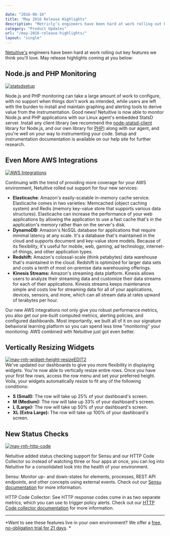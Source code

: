 ```yaml
---

date: "2016-06-16"
title: "May 2016 Release Highlights"
description: "Metricly’s engineers have been hard at work rolling out key features we think you’ll love. May release highlights coming at you below."
category: "Product Updates"
url: "/may-2016-release-highlights/"
layout: "single"
---
```


[Netuitive's](https://www.metricly.com) engineers have been hard at work rolling out key features we think you'll love. May release highlights coming at you below:

Node.js and PHP Monitoring
--------------------------

[![statsdsetup](https://www.metricly.comhttps://s3-us-west-2.amazonaws.com/com-netuitive-app-usw2-public/wp-content/uploads/2016/06/statsdsetup-1024x313.png)](https://www.metricly.comhttps://s3-us-west-2.amazonaws.com/com-netuitive-app-usw2-public/wp-content/uploads/2016/06/statsdsetup.png)

Node.js and PHP monitoring can take a large amount of work to configure, with no support when things don't work as intended, while users are left with the burden to install and maintain graphing and alerting tools to derive value from the instrumentation. Good news! Netuitive is now able to monitor Node.js and PHP applications with our Linux agent's embedded StatsD server. Install any client library (we recommend the [node-statsd-client](https://github.com/msiebuhr/node-statsd-client) library for Node.js, and our own library for [PHP](https://github.com/Netuitive/Netuitive_PHP_Client)) along with our agent, and you're well on your way to instrumenting your code. Setup and instrumentation documentation is available on our help site for further research.

Even More AWS Integrations
--------------------------

[![AWS Integrations](https://www.metricly.comhttps://s3-us-west-2.amazonaws.com/com-netuitive-app-usw2-public/wp-content/uploads/2016/06/AWS-Integrations.png)](https://www.metricly.comhttps://s3-us-west-2.amazonaws.com/com-netuitive-app-usw2-public/wp-content/uploads/2016/06/AWS-Integrations.png)

Continuing with the trend of providing more coverage for your AWS environment, Netuitive rolled out support for four new services:

-   **Elasticache**: Amazon's easily-scalable in-memory cache service. Elasticache comes in two varieties: Memcached (object caching system) and Redis (memory key-value store that supports various data structures). Elasticache can increase the performance of your web applications by allowing the application to use a fast cache that's in the application's memory rather than on the server's disk.
-   **DynamoDB:** Amazon's NoSQL database for applications that require minimal latency at any scale. It's a database that's maintained in the cloud and supports document and key-value store models. Because of its flexibility, it's useful for mobile, web, gaming, ad technology, internet-of-things, and other application types.
-   **Redshift:** Amazon's colossal-scale (think petabytes) data warehouse that's maintained in the cloud. Redshift is optimized for larger data sets and costs a tenth of most on-premise data warehousing offerings.
-   **Kinesis Streams:** Amazon's streaming data platform. Kinesis allows users to analyze their streaming data and customize their data streams for each of their applications. Kinesis streams keeps maintenance simple and costs low for streaming data for all of your applications, devices, sensors, and more, which can all stream data at rates upward of terabytes per hour.

Our new AWS integrations not only give you robust performance metrics, you also get our pre-built computed metrics, alerting policies, and configured dashboards. Most importantly, we built all of it on our signature behavioral learning platform so you can spend less time "monitoring" your monitoring. AWS combined with Netuitive just got even better.

Vertically Resizing Widgets
---------------------------

[![may-rnh-widget-height-resizeEDIT2](https://www.metricly.comhttps://s3-us-west-2.amazonaws.com/com-netuitive-app-usw2-public/wp-content/uploads/2016/06/may-rnh-widget-height-resizeEDIT2-1024x603.png)](https://www.metricly.comhttps://s3-us-west-2.amazonaws.com/com-netuitive-app-usw2-public/wp-content/uploads/2016/06/may-rnh-widget-height-resizeEDIT2.png)\
We've updated our dashboards to give you more flexibility in displaying widgets. You're now able to vertically resize entire rows. Once you have your first few rows, access the row menu and set your preferred height. Voila, your widgets automatically resize to fit any of the following conditions:

-   **S (Small):** The row will take up 25% of your dashboard's screen.
-   **M (Medium):** The row will take up 33% of your dashboard's screen.
-   **L (Large):** The row will take up 50% of your dashboard's screen.
-   **XL (Extra Large):** The row will take up 100% of your dashboard's screen.

New Status Checks
-----------------

[![may-rnh-http-code](https://www.metricly.comhttps://s3-us-west-2.amazonaws.com/com-netuitive-app-usw2-public/wp-content/uploads/2016/06/may-rnh-http-code-1024x603.png)](https://www.metricly.comhttps://s3-us-west-2.amazonaws.com/com-netuitive-app-usw2-public/wp-content/uploads/2016/06/may-rnh-http-code.png)

Netuitive added status checking support for Sensu and our HTTP Code Collector so instead of watching three or four apps at once, you can log into Netuitive for a consolidated look into the health of your environment.

Sensu: Monitor up- and down-states for elements, processes, REST API endpoints, and other concepts using external events. Check out our [Sensu documentation](https://help.netuitive.com/Content/Events/sensu.htm) for more information.

HTTP Code Collector: See HTTP response codes come in as two separate metrics, which you can use to trigger policy alerts. Check out our [HTTP Code collector documentation](https://help.netuitive.com/Content/Misc/Datasources/Netuitive/integrations/http_code.htm) for more information.

* * * * *

*Want to see these features live in  your own environment? We offer a [free, no-obligation trial for 21 days](https://www.metricly.com/signup). *
